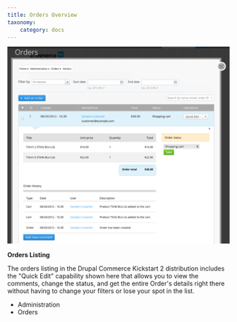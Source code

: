 ```yaml
---
title: Orders Overview
taxonomy:
    category: docs
---
```


![](../images/orders-intro.png)

**Orders Listing**

<p>The orders listing in the Drupal Commerce Kickstart 2 distribution includes the "Quick Edit" capability shown here that allows you to view the comments, change the status, and get the entire Order's details right there without having to change your filters or lose your spot in the list.</p>

<ul class="screenshot_breadcrumbs">
    <li class="first">Administration</li>
    <li class="last">Orders</li>
</ul>